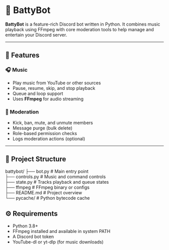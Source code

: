 # 🦇 BattyBot

**BattyBot** is a feature-rich Discord bot written in Python. It combines music playback using FFmpeg with core moderation tools to help manage and entertain your Discord server.

---

## 🎵 Features

### 🎧 Music

- Play music from YouTube or other sources
- Pause, resume, skip, and stop playback
- Queue and loop support
- Uses **FFmpeg** for audio streaming

### 🔨 Moderation

- Kick, ban, mute, and unmute members
- Message purge (bulk delete)
- Role-based permission checks
- Logs moderation actions (optional)

---

## 📂 Project Structure

battybot/
├── bot.py # Main entry point  
├── controls.py # Music and command controls  
├── state.py # Tracks playback and queue states  
├── ffmpeg # FFmpeg binary or configs  
├── README.md # Project overview  
└── pycache/ # Python bytecode cache  

## ⚙️ Requirements

- Python 3.8+
- FFmpeg installed and available in system PATH
- A Discord bot token
- YouTube-dl or yt-dlp (for music downloads)
